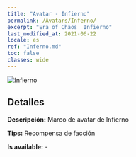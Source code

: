 ```yaml
---
title: "Avatar - Infierno"
permalink: /Avatars/Inferno/
excerpt: "Era of Chaos  Infierno"
last_modified_at: 2021-06-22
locale: es
ref: "Inferno.md"
toc: false
classes: wide
---
```

 ![Infierno](/images/a/avatarFrame_3.png)

## Detalles

 **Descripción:** Marco de avatar de Infierno 

 **Tips:** Recompensa de facción 

 **Is available:**  - 

